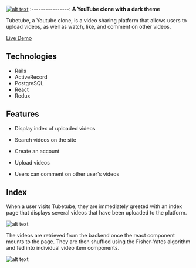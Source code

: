 [![alt text](https://github.com/iProgYou/Tubetube/blob/master/app/assets/images/tubetubeBigForMD.png "Go to TubeTube")](https://tube-tube.herokuapp.com/)
:----------------:
**A YouTube clone with a dark theme**

Tubetube, a Youtube clone, is a video sharing platform that allows users to upload videos, as well as watch, like, and comment on other videos.

[Live Demo](https://tube-tube.herokuapp.com/)

## Technologies

* Rails
* ActiveRecord
* PostgreSQL
* React
* Redux

## Features

* Display index of uploaded videos

* Search videos on the site

* Create an account

* Upload videos

* Users can comment on other user's videos

## Index

When a user visits Tubetube, they are immediately greeted with an index page that displays several videos that have been uploaded to the platform.

![alt text](https://github.com/iProgYou/Tubetube/blob/master/app/assets/images/index.png)

The videos are retrieved from the backend once the react component mounts to the page. They are then shuffled using the Fisher-Yates algorithm and fed into individual video item components. 

![alt text](https://github.com/iProgYou/Tubetube/blob/master/app/assets/images/index_snippet.png)
<!-- asdfasdf -->
<!-- Things you may want to cover:

* Ruby version

* System dependencies

* Configuration

* Database creation

* Database initialization

* How to run the test suite

* Services (job queues, cache servers, search engines, etc.)

* Deployment instructions

* ... -->
